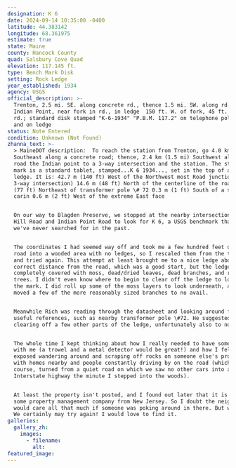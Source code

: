 ```yaml
---
designation: K 6
date: 2024-09-14 10:35:00 -0400
latitude: 44.383142
longitude: 68.361975
estimate: true
state: Maine
county: Hancock County
quad: Salsbury Cove Quad
elevation: 117.145 ft.
type: Bench Mark Disk
setting: Rock Ledge
year_established: 1934
agency: USGS
official_description: >-
  Trenton, 2.5 mi. SE. along concrete rd., thence 1.5 mi. SW. along rd. to
  Indian Point, near fork in rd., in ledge  150 ft. W. of fork, 45 ft. N. of
  rd.; standard disk stamped "K-6-1934" "P.B.M. 117.2" on telephone pole at fork
  and on ledge 
status: Note Entered
condition: Unknown (Not Found)
zhanna_text: >-
  > MaineDOT description:  To reach the station from Trenton, go 4.0 km (2.5 mi)
  Southeast along a concrete road; thence, 2.4 km (1.5 mi) Southwest along the
  road the Indian point to a 3-way intersection and the station. The station
  mark is a standard tablet, stamped...K 6 1934..., set in the top of a large
  ledge. It is: 42.7 m (140 ft) West of the Northwest most Road junction (at a
  3-way intersection) 14.6 m (48 ft) North of the centerline of the road 23.5 m
  (77 ft) Northeast of transformer pole \# 72 0.3 m (1 ft) South of a small rock
  carin 0.6 m (2 ft) West of the extreme East face


  On our way to Blagden Preserve, we stopped at the nearby intersection of Oak
  Hill Road and Indian Point Road to look for K 6, a USGS benchmark that somehow
  we've never searched for in the past.


  The coordinates I had seemed way off and took me a few hundred feet off the
  road into a wooded area with no ledges, so I rescaled them from the topo map
  and tried again. This attempt at least brought me to a nice ledge about the
  correct distance from the road, which was a good start, but the ledge was
  completely covered with moss, dead/dried leaves, dead branches, and rotten
  trees. I didn't even know where to begin to clear off the ledge to look for
  the mark. I did roll up some of the moss layers to look underneath, and I
  moved a few of the more reasonably sized branches to no avail.


  Meanwhile Rich was reading through the datasheet and looking around for any
  useful references, such as nearby transformer pole \#72. He suggested I try
  clearing off a few other parts of the ledge, unfortunately also to no avail.


  The whole time I kept thinking about how I really needed to have some tools
  with me (a trowel and a metal detector would be great!) and how I felt very
  exposed wandering around and scraping off rocks on someone else's property
  with homes nearby and people constantly driving by on the road (which, of
  course, turned from a quiet road on which we saw no other cars into an
  Interstate highway the minute I stepped into the woods).


  At least the property isn't posted, and I found out later that it is owned by
  some property management company from New Jersey. So I doubt the neighbors
  would care all that much if someone was poking around in there. But we'll see.
  We certainly may try again! I would love to find it.
galleries:
  gallery_zh:
    images:
      - filename:
        alt:
featured_image:
---
```

